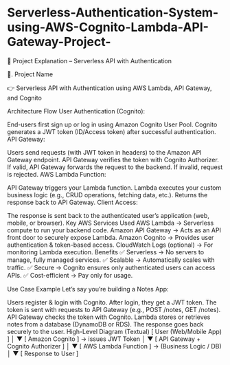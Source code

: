 # Serverless-Authentication-System-using-AWS-Cognito-Lambda-API-Gateway-Project-

🚀 Project Explanation – Serverless API with Authentication

🔵. Project Name

👉 Serverless API with Authentication using AWS Lambda, API Gateway, and Cognito

Architecture Flow
User Authentication (Cognito):

End-users first sign up or log in using Amazon Cognito User Pool.
Cognito generates a JWT token (ID/Access token) after successful authentication.
API Gateway:

Users send requests (with JWT token in headers) to the Amazon API Gateway endpoint.
API Gateway verifies the token with Cognito Authorizer.
If valid, API Gateway forwards the request to the backend.
If invalid, request is rejected.
AWS Lambda Function:

API Gateway triggers your Lambda function.
Lambda executes your custom business logic (e.g., CRUD operations, fetching data, etc.).
Returns the response back to API Gateway.
Client Access:

The response is sent back to the authenticated user’s application (web, mobile, or browser).
Key AWS Services Used
AWS Lambda → Serverless compute to run your backend code.
Amazon API Gateway → Acts as an API front door to securely expose Lambda.
Amazon Cognito → Provides user authentication & token-based access.
CloudWatch Logs (optional) → For monitoring Lambda execution.
Benefits
✅ Serverless → No servers to manage, fully managed services. ✅ Scalable → Automatically scales with traffic. ✅ Secure → Cognito ensures only authenticated users can access APIs. ✅ Cost-efficient → Pay only for usage.

Use Case Example
Let’s say you’re building a Notes App:

Users register & login with Cognito.
After login, they get a JWT token.
The token is sent with requests to API Gateway (e.g., POST /notes, GET /notes).
API Gateway checks the token with Cognito.
Lambda stores or retrieves notes from a database (DynamoDB or RDS).
The response goes back securely to the user.
High-Level Diagram (Textual)
[ User (Web/Mobile App) ] │ ▼ [ Amazon Cognito ] → issues JWT Token │ ▼ [ API Gateway + Cognito Authorizer ] │ ▼ [ AWS Lambda Function ] → (Business Logic / DB) │ ▼ [ Response to User ]
